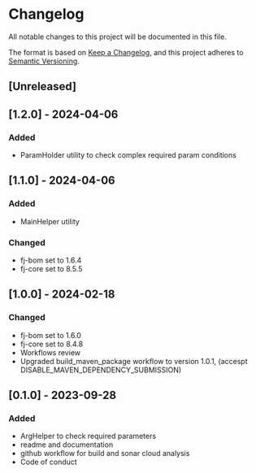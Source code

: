# Changelog

All notable changes to this project will be documented in this file.

The format is based on [Keep a Changelog](https://keepachangelog.com/en/1.1.0/),
and this project adheres to [Semantic Versioning](https://semver.org/spec/v2.0.0.html).

## [Unreleased]

## [1.2.0] - 2024-04-06

### Added

- ParamHolder utility to check complex required param conditions

## [1.1.0] - 2024-04-06

### Added

- MainHelper utility

### Changed

- fj-bom set to 1.6.4
- fj-core set to 8.5.5

## [1.0.0] - 2024-02-18

### Changed

- fj-bom set to 1.6.0
- fj-core set to 8.4.8
- Workflows review
- Upgraded build_maven_package workflow to version 1.0.1, (accespt DISABLE_MAVEN_DEPENDENCY_SUBMISSION)

## [0.1.0] - 2023-09-28

### Added

- ArgHelper to check required parameters
- readme and documentation
- github workflow for build and sonar cloud analysis 
- Code of conduct
